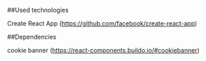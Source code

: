 
##Used technologies

Create React App (https://github.com/facebook/create-react-app)

##Dependencies

cookie banner (https://react-components.buildo.io/#cookiebanner)